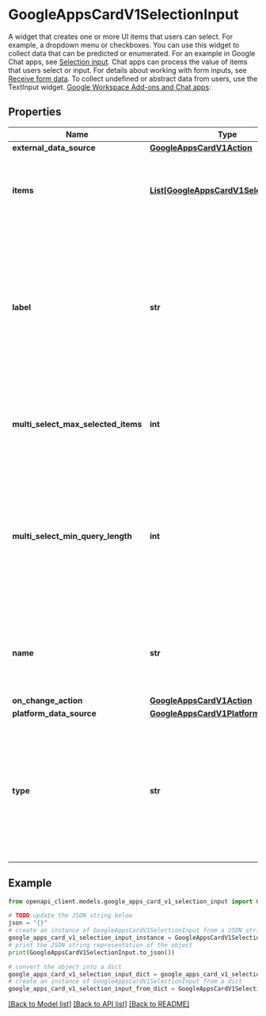 # GoogleAppsCardV1SelectionInput

A widget that creates one or more UI items that users can select. For example, a dropdown menu or checkboxes. You can use this widget to collect data that can be predicted or enumerated. For an example in Google Chat apps, see [Selection input](https://developers.google.com/chat/ui/widgets/selection-input). Chat apps can process the value of items that users select or input. For details about working with form inputs, see [Receive form data](https://developers.google.com/chat/ui/read-form-data). To collect undefined or abstract data from users, use the TextInput widget. [Google Workspace Add-ons and Chat apps](https://developers.google.com/workspace/extend):

## Properties

Name | Type | Description | Notes
------------ | ------------- | ------------- | -------------
**external_data_source** | [**GoogleAppsCardV1Action**](GoogleAppsCardV1Action.md) |  | [optional] 
**items** | [**List[GoogleAppsCardV1SelectionItem]**](GoogleAppsCardV1SelectionItem.md) | An array of selectable items. For example, an array of radio buttons or checkboxes. Supports up to 100 items. | [optional] 
**label** | **str** | The text that appears above the selection input field in the user interface. Specify text that helps the user enter the information your app needs. For example, if users are selecting the urgency of a work ticket from a drop-down menu, the label might be \&quot;Urgency\&quot; or \&quot;Select urgency\&quot;. | [optional] 
**multi_select_max_selected_items** | **int** | For multiselect menus, the maximum number of items that a user can select. Minimum value is 1 item. If unspecified, defaults to 3 items. | [optional] 
**multi_select_min_query_length** | **int** | For multiselect menus, the number of text characters that a user inputs before the Chat app queries autocomplete and displays suggested items in the menu. If unspecified, defaults to 0 characters for static data sources and 3 characters for external data sources. | [optional] 
**name** | **str** | The name that identifies the selection input in a form input event. For details about working with form inputs, see [Receive form data](https://developers.google.com/chat/ui/read-form-data). | [optional] 
**on_change_action** | [**GoogleAppsCardV1Action**](GoogleAppsCardV1Action.md) |  | [optional] 
**platform_data_source** | [**GoogleAppsCardV1PlatformDataSource**](GoogleAppsCardV1PlatformDataSource.md) |  | [optional] 
**type** | **str** | The type of items that are displayed to users in a &#x60;SelectionInput&#x60; widget. Selection types support different types of interactions. For example, users can select one or more checkboxes, but they can only select one value from a dropdown menu. | [optional] 

## Example

```python
from openapi_client.models.google_apps_card_v1_selection_input import GoogleAppsCardV1SelectionInput

# TODO update the JSON string below
json = "{}"
# create an instance of GoogleAppsCardV1SelectionInput from a JSON string
google_apps_card_v1_selection_input_instance = GoogleAppsCardV1SelectionInput.from_json(json)
# print the JSON string representation of the object
print(GoogleAppsCardV1SelectionInput.to_json())

# convert the object into a dict
google_apps_card_v1_selection_input_dict = google_apps_card_v1_selection_input_instance.to_dict()
# create an instance of GoogleAppsCardV1SelectionInput from a dict
google_apps_card_v1_selection_input_from_dict = GoogleAppsCardV1SelectionInput.from_dict(google_apps_card_v1_selection_input_dict)
```
[[Back to Model list]](../README.md#documentation-for-models) [[Back to API list]](../README.md#documentation-for-api-endpoints) [[Back to README]](../README.md)


